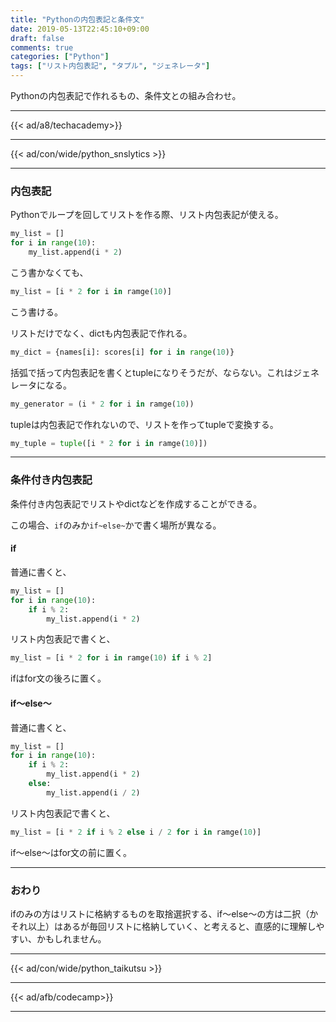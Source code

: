 ```yaml
---
title: "Pythonの内包表記と条件文"
date: 2019-05-13T22:45:10+09:00
draft: false
comments: true
categories: ["Python"]
tags: ["リスト内包表記", "タプル", "ジェネレータ"]
---
```


Pythonの内包表記で作れるもの、条件文との組み合わせ。

<!--more-->

---

{{< ad/a8/techacademy>}}

---

{{< ad/con/wide/python_snslytics >}}

---

### 内包表記

Pythonでループを回してリストを作る際、リスト内包表記が使える。

```py
my_list = []
for i in range(10):
    my_list.append(i * 2)
```

こう書かなくても、

```py
my_list = [i * 2 for i in ramge(10)]
```

こう書ける。

リストだけでなく、dictも内包表記で作れる。

```py
my_dict = {names[i]: scores[i] for i in range(10)}
```

括弧で括って内包表記を書くとtupleになりそうだが、ならない。これはジェネレータになる。

```py
my_generator = (i * 2 for i in ramge(10))
```

tupleは内包表記で作れないので、リストを作ってtupleで変換する。

```py
my_tuple = tuple([i * 2 for i in ramge(10)])
```

---

### 条件付き内包表記

条件付き内包表記でリストやdictなどを作成することができる。

この場合、`if`のみか`if~else~`かで書く場所が異なる。

#### if

普通に書くと、

```py
my_list = []
for i in range(10):
    if i % 2:
        my_list.append(i * 2)
```

リスト内包表記で書くと、

```py
my_list = [i * 2 for i in ramge(10) if i % 2]
```

ifはfor文の後ろに置く。

#### if〜else〜

普通に書くと、

```py
my_list = []
for i in range(10):
    if i % 2:
        my_list.append(i * 2)
    else:
        my_list.append(i / 2)
```

リスト内包表記で書くと、

```py
my_list = [i * 2 if i % 2 else i / 2 for i in ramge(10)]
```

if〜else〜はfor文の前に置く。

---

### おわり

ifのみの方はリストに格納するものを取捨選択する、if〜else〜の方は二択（かそれ以上）はあるが毎回リストに格納していく、と考えると、直感的に理解しやすい、かもしれません。

---

{{< ad/con/wide/python_taikutsu >}}

---

{{< ad/afb/codecamp>}}

---
